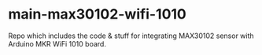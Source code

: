 # main-max30102-wifi-1010
Repo which includes the code &amp; stuff for integrating MAX30102 sensor with Arduino MKR WiFi 1010 board.
